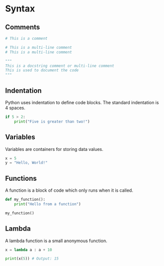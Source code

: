 # Syntax

## Comments

```python
# This is a comment

# This is a multi-line comment
# This is a multi-line comment

"""
This is a docstring comment or multi-line comment
This is used to document the code
"""
```

## Indentation

Python uses indentation to define code blocks. The standard indentation is 4 spaces.

```python
if 5 > 2:
    print("Five is greater than two!")
```

## Variables

Variables are containers for storing data values.

```python
x = 5
y = "Hello, World!"
```

## Functions

A function is a block of code which only runs when it is called.

```python
def my_function():
    print("Hello from a function")

my_function()
```

## Lambda

A lambda function is a small anonymous function.

```python
x = lambda a : a + 10

print(x(5)) # Output: 15
```